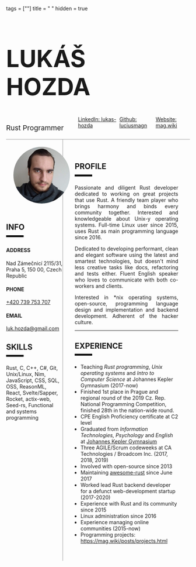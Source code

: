 tags = [""]
title = "  "
hidden = true

<style>
nav {
	display: none;
	width: 0;
}
header {
	display: none;
}
h1 {
	font-size: 4rem;
}
.meta {
	display: none;
}
.cv-box {
	border-top: solid 1px #999;
	width: 100%;
	padding: 0;
	display: flex;
	flex-direction: row;
}
.left {
	margin: 0;
	width: 35%;
	border-right: solid 1px #999;
}
img {
	padding: 1.25rem;
	border-radius: 50%;
}
.underbar {
	border-top: solid 5px #000;
	width: 3rem;
	margin-top: -0.5rem;
	padding-bottom: 0.5rem;
}
.right {
	width: 64%;
	padding: 2rem;
}
.right p {
	text-align: justify;
}
ul {
	margin-left: 1rem;
	padding-left: 0;
}
li {
	margin-left: 0;
	padding-left: 0;
}
</style>

# LUKÁŠ<br>HOZDA

<div style="display: flex; flex-direction: row; justify-content: space-between;">
<p style="font-size: 1.2rem; width: 50%">Rust Programmer</p>
<a href="https://www.linkedin.com/in/lukas-hozda/">LinkedIn: lukas-hozda</a>
<a href="https://github.com/luciusmagn">Github: luciusmagn</a>
<a href="https://mag.wiki">Website: mag.wiki</a>
</div>

<section class="cv-box">
<div class="left">
	<img src="/media/me.jpg" alt="my photo">
	<div class="info">
		<h2>INFO</h2>
		<div class="underbar"></div>
		<h4>ADDRESS</h4>
		<p>Nad Zámečnicí 2115/31, Praha 5, 150 00, Czech Republic</p>
		<h4>PHONE</h4>
		<a href="tel:+420-739-753-707">+420 739 753 707</a>
		<h4>EMAIL</h4>
		<a href="mailto:luk.hozda@gmail.com">luk.hozda@gmail.com</a>
		<h2>SKILLS</h2>
		<div class="underbar"></div>
		<p>Rust, C, C++, C#, Git, Unix/Linux, Nim, JavaScript, CSS, SQL, OSS, ReasonML, React, Svelte/Sapper, Rocket, actix-web, Seed-rs, Functional and systems programming</p>
	</div>
</div>
<div class="right">
	<h2>PROFILE</h2>
	<div class="underbar"></div>
	<p>Passionate and diligent Rust developer dedicated to working on great projects that use Rust.
	A friendly team player who brings harmony and binds every community together. Interested and knowledgeable about
	Unix-y operating systems. Full-time Linux user since 2015, uses Rust as main programming language since 2016.</p>
	<p>Dedicated to developing performant, clean and elegant software using the latest and smartest technologies, but
	doesn't mind less creative tasks like docs, refactoring and tests either.
	Fluent English speaker who loves to communicate with both co-workers and clients.</p>
	<p>Interested in *nix operating systems, open-source, programming language design and implementation and backend development. Adherent of the hacker culture.</p>
	<hr>
	<h2>EXPERIENCE</h2>
	<div class="underbar"></div>
	<ul>
		<li>Teaching <i>Rust programming</i>, <i>Unix operating systems</i> and <i>Intro to Computer Science</i> at Johannes Kepler Gymnasium (2017-now)</li>
		<li>Finished 1st place in Prague and regional round of the 2019 Cz. Rep. National Programming Competition, finished 28th in the nation-wide round.</li>
		<li>CPE English Proficiency certificate at C2 level</li>
		<li>Graduated from <i>Information Technologies, Psychology</i> and <i>English</i> at <a href="https://gjk.cz/">Johannes Kepler Gymnasium</a></li>
		<li>Three AGILE/Scrum codeweeks at CA Technologies / Broadcom Inc. (2017, 2018, 2019)</li>
		<li>Involved with open-source since 2013</li>
		<li>Maintaining <a href="https://github.com/rust-unofficial/awesome-rust">awesome-rust</a> since June 2017</li>
		<li>Worked lead Rust backend developer for a defunct web-development startup (2017-2020) </li>
		<li>Experience with Rust and its community since 2015</li>
		<li>Linux administration since 2016</li>
		<li>Experience managing online communities (2015-now)</li>
		<li>Programming projects: <a href="https://mag.wiki/posts/projects.html">https://mag.wiki/posts/projects.html</a></li>
	</ul>
</div>
</section>
